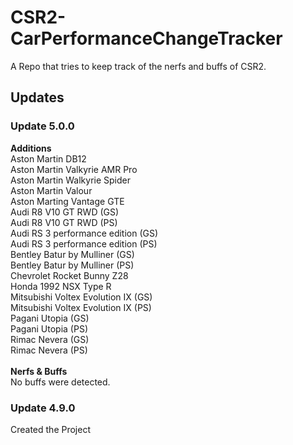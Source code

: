 # CSR2-CarPerformanceChangeTracker
A Repo that tries to keep track of the nerfs and buffs of CSR2.

## Updates
### Update 5.0.0
**Additions**<br>
Aston Martin DB12<br>
Aston Martin Valkyrie AMR Pro<br>
Aston Martin Walkyrie Spider<br>
Aston Martin Valour<br>
Aston Marting Vantage GTE<br>
Audi R8 V10 GT RWD (GS)<br>
Audi R8 V10 GT RWD (PS)<br>
Audi RS 3 performance edition (GS)<br>
Audi RS 3 performance edition (PS)<br>
Bentley Batur by Mulliner (GS)<br>
Bentley Batur by Mulliner (PS)<br>
Chevrolet Rocket Bunny Z28<br>
Honda 1992 NSX Type R<br>
Mitsubishi Voltex Evolution IX (GS)<br>
Mitsubishi Voltex Evolution IX (PS)<br>
Pagani Utopia (GS)<br>
Pagani Utopia (PS)<br>
Rimac Nevera (GS)<br>
Rimac Nevera (PS)<br>
<br>
**Nerfs & Buffs**<br>
No buffs were detected.<br>
### Update 4.9.0
Created the Project<br>